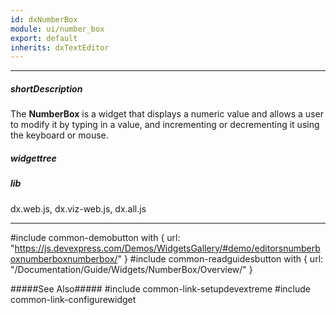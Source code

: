 ```yaml
---
id: dxNumberBox
module: ui/number_box
export: default
inherits: dxTextEditor
---
```

---
##### shortDescription
The **NumberBox** is a widget that displays a numeric value and allows a user to modify it by typing in a value, and incrementing or decrementing it using the keyboard or mouse.

##### widgettree

##### lib
dx.web.js, dx.viz-web.js, dx.all.js

---
#include common-demobutton with {
    url: "https://js.devexpress.com/Demos/WidgetsGallery/#demo/editorsnumberboxnumberboxnumberbox/"
}
#include common-readguidesbutton with {
    url: "/Documentation/Guide/Widgets/NumberBox/Overview/"
}

#####See Also#####
#include common-link-setupdevextreme
#include common-link-configurewidget